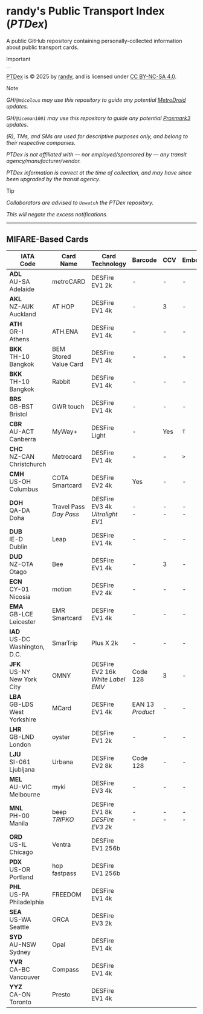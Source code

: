 # randy's Public Transport Index (*PTDex*)
A public GitHub repository containing personally-collected information about public transport cards.

> [!IMPORTANT]
>
> <img src="https://mirrors.creativecommons.org/presskit/icons/cc.svg" style="max-width: 0.1em;max-height:0.1em;margin-left: .1em;"><img src="https://mirrors.creativecommons.org/presskit/icons/by.svg" style="max-width: 0.1em;max-height:0.1em;margin-left: .1em;"><img src="https://mirrors.creativecommons.org/presskit/icons/nc.svg" style="max-width: 0.1em;max-height:0.1em;margin-left: .1em;"><img src="https://mirrors.creativecommons.org/presskit/icons/sa.svg" style="max-width: 0.1em;max-height:0.1em;margin-left: .1em;">
> 
> <a href="https://github.com/ry4000/ptdex">PTDex</a> is © 2025 by <a href="https://github.com/ry4000">randy</a>, and is licensed under <a href="https://creativecommons.org/licenses/by-nc-sa/4.0/">CC BY-NC-SA 4.0</a>.

> [!NOTE]
> 
> *GH/`@micolous` may use this repository to guide any potential [MetroDroid](https://github.com/metrodroid/metrodroid) updates.*
>
> *GH/`@iceman1001` may use this repository to guide any potential [Proxmark3](https://github.com/RfidResearchGroup/proxmark3) updates.*
> 
> *(R), TMs, and SMs are used for descriptive purposes only, and belong to their respective companies.*
> 
> *PTDex is not affiliated with — nor employed/sponsored by — any transit agency/manufacturer/vendor.*
>
> *PTDex information is correct at the time of collection, and may have since been upgraded by the transit agency.*

> [!TIP]
>
> *Collaborators are advised to `Unwatch` the PTDex repository.*
>
> *This will negate the excess notifications.*

---
## MIFARE-Based Cards
| IATA<br>Code | Card<br>Name | Card<br>Technology | Barcode | CCV | Emboss | Expiry<br>Date | Magnetic<br>Stripe | Printed<br>Name | QR<br>Code |
| --- | --- | --- | --- | --- | --- | --- | --- | --- | --- |
| **ADL**<br>AU-SA<br>Adelaide | metroCARD | DESFire EV1 2k | - | - | - | - | - | - | [Register](https://dit.sa.gov.au/metrocard-register) |
| **AKL**<br>NZ-AUK<br>Auckland | AT HOP | DESFire EV1 4k | - | 3 | - | - | - | - | - |
| **ATH**<br>GR-I<br>Athens | ATH.ENA | DESFire EV1 4k| - | - | - | - | - | - | - |
| **BKK**<br>TH-10<br>Bangkok | BEM<br>Stored Value Card | DESFire EV1 4k | - | - | - | - | - | - | - |
| **BKK**<br>TH-10<br>Bangkok | Rabbit | DESFire EV1 4k | - | - | - | - | - | - | - |
| **BRS**<br>GB-BST<br>Bristol | GWR touch | DESFire EV1 4k | - | - | - | - | - | Yes | - |
| **CBR**<br>AU-ACT<br>Canberra | MyWay+ | DESFire Light | - | Yes | `T` | - | - | - | Prefix<br>Card №<br>CCV |
| **CHC**<br>NZ-CAN<br>Christchurch | Metrocard | DESFire EV1 4k | - | - | `>` | - | - | - | - |
| **CMH**<br>US-OH<br>Columbus | COTA Smartcard | DESFire EV2 4k | Yes | - | - | - | - | - | - | 
| **DOH**<br>QA-DA<br>Doha | Travel Pass<br>*Day Pass* | DESFire EV3 4k<br>*Ultralight EV1* | -<br>- | -<br>- | -<br>- | -<br>- | -<br>- | -<br>- |
| **DUB**<br>IE-D<br>Dublin | Leap | DESFire EV1 4k | - | - | - | - | - | - |
| **DUD**<br>NZ-OTA<br>Otago | Bee | DESFire EV1 4k | - | 3 | - | - | - | - |
| **ECN**<br>CY-01<br>Nicosia | motion | DESFire EV2 4k | - | - | - | - | - | - |
| **EMA**<br>GB-LCE<br>Leicester | EMR Smartcard | DESFire EV1 4k | - | - | - | - | Yes | - |
| **IAD**<br>US-DC<br>Washington, D.C. | SmarTrip | Plus X 2k | - | - | - | - | - | - |
| **JFK**<br>US-NY<br>New York City | OMNY | DESFire EV2 16k<br>*White Label EMV* | Code 128 | 3 | - | - | - | - |
| **LBA**<br>GB-LDS<br>West Yorkshire | MCard | DESFire EV1 4k | EAN 13<br>*Product* | - | - | - | - | - |
| **LHR**<br>GB-LND<br>London | oyster | DESFire EV1 2k | - | - | - | - | - | - |
| **LJU**<br>SI-061<br>Ljubljana | Urbana | DESFire EV2 8k | Code 128 | - | - | - | - | - |
| **MEL**<br>AU-VIC<br>Melbourne | myki | DESFire EV3 4k | - | - | - | - | Optional | - |
| **MNL**<br>PH-00<br>Manila | beep<br>*TRIPKO* | DESFire EV1 8k<br>*DESFire EV3 2k* | -<br>- | -<br>- | -<br>- | -<br>- | -<br>- | -<br>- |
| **ORD**<br>US-IL<br>Chicago | Ventra | DESFire EV1 256b | 
| **PDX**<br>US-OR<br>Portland | hop fastpass | DESFire EV1 256b |
| **PHL**<br>US-PA<br>Philadelphia | FREEDOM | DESFire EV1 4k |
| **SEA**<br>US-WA<br>Seattle | ORCA | DESFire EV3 2k |
| **SYD**<br>AU-NSW<br>Sydney | Opal | DESFire EV1 4k |
| **YVR**<br>CA-BC<br>Vancouver | Compass | DESFire EV1 4k |
| **YYZ**<br>CA-ON<br>Toronto | Presto | DESFire EV1 4k |
